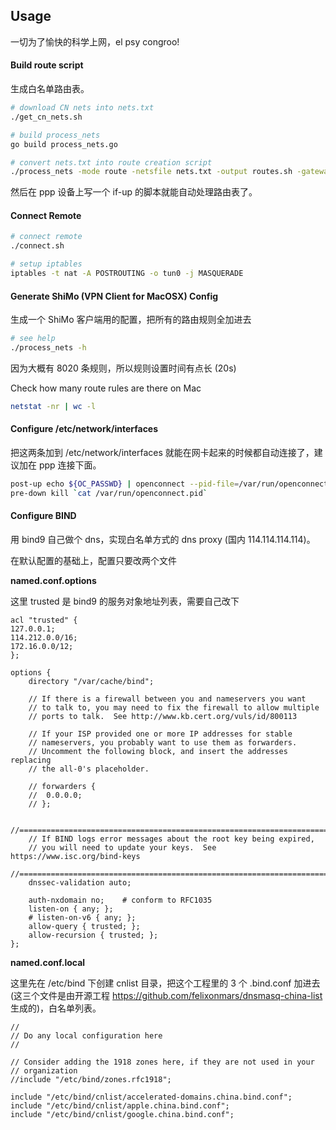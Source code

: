 ## Usage

一切为了愉快的科学上网，el psy congroo!

#### Build route script

生成白名单路由表。

```bash
# download CN nets into nets.txt
./get_cn_nets.sh

# build process_nets
go build process_nets.go

# convert nets.txt into route creation script
./process_nets -mode route -netsfile nets.txt -output routes.sh -gateway ${YOUR_GW}
```

然后在 ppp 设备上写一个 if-up 的脚本就能自动处理路由表了。

#### Connect Remote

```bash
# connect remote
./connect.sh

# setup iptables
iptables -t nat -A POSTROUTING -o tun0 -j MASQUERADE
```

#### Generate ShiMo (VPN Client for MacOSX) Config

生成一个 ShiMo 客户端用的配置，把所有的路由规则全加进去

```bash
# see help
./process_nets -h
```

因为大概有 8020 条规则，所以规则设置时间有点长 (20s)

Check how many route rules are there on Mac

```bash
netstat -nr | wc -l
```

#### Configure /etc/network/interfaces

把这两条加到 /etc/network/interfaces 就能在网卡起来的时候都自动连接了，建议加在 ppp 连接下面。

```bash
post-up echo ${OC_PASSWD} | openconnect --pid-file=/var/run/openconnect.pid -i tun0 -b -u ${OC_USER} --passwd-on-stdin --servercert ${OC_SERVERCERT} ${OC_SERVER}
pre-down kill `cat /var/run/openconnect.pid`
```

#### Configure BIND

用 bind9 自己做个 dns，实现白名单方式的 dns proxy (国内 114.114.114.114)。

在默认配置的基础上，配置只要改两个文件

**named.conf.options**

这里 trusted 是 bind9 的服务对象地址列表，需要自己改下

```
acl "trusted" {
127.0.0.1;
114.212.0.0/16;
172.16.0.0/12;
};

options {
	directory "/var/cache/bind";

	// If there is a firewall between you and nameservers you want
	// to talk to, you may need to fix the firewall to allow multiple
	// ports to talk.  See http://www.kb.cert.org/vuls/id/800113

	// If your ISP provided one or more IP addresses for stable
	// nameservers, you probably want to use them as forwarders.
	// Uncomment the following block, and insert the addresses replacing
	// the all-0's placeholder.

	// forwarders {
	// 	0.0.0.0;
	// };

	//========================================================================
	// If BIND logs error messages about the root key being expired,
	// you will need to update your keys.  See https://www.isc.org/bind-keys
	//========================================================================
	dnssec-validation auto;

	auth-nxdomain no;    # conform to RFC1035
	listen-on { any; };
	# listen-on-v6 { any; };
	allow-query { trusted; };
	allow-recursion { trusted; };
};
```

**named.conf.local**

这里先在 /etc/bind 下创建 cnlist 目录，把这个工程里的 3 个 .bind.conf 加进去 (这三个文件是由开源工程 https://github.com/felixonmars/dnsmasq-china-list 生成的)，白名单列表。

```
//
// Do any local configuration here
//

// Consider adding the 1918 zones here, if they are not used in your
// organization
//include "/etc/bind/zones.rfc1918";

include "/etc/bind/cnlist/accelerated-domains.china.bind.conf";
include "/etc/bind/cnlist/apple.china.bind.conf";
include "/etc/bind/cnlist/google.china.bind.conf";
```


